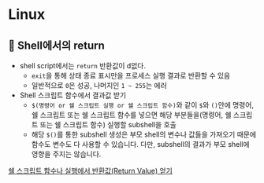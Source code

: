 # Linux

## 🚩 Shell에서의 return

- shell script에서는 `return` 반환값이 d없다.
  - `exit`을 통해 상태 종료 표시만을 프로세스 실행 결과로 반환할 수 있음
  - 일반적으로 `0`은 성공, 나머지인 `1 ~ 255`는 에러
- Shell 스크립트 함수에서 결과값 받기
  - `$(명령어 or 쉘 스크립트 실행 or 쉘 스크립트 함수)`와 같이 `$`와 `()`안에 명령어, 쉘 스크립트 또는 쉘 스크립트 함수를 넣으면 해당 부분들을(명령어, 쉘 스크립트 또는 쉘 스크립트 함수) 실행할 subshell을 호출
  - 해당 `$()`를 통한 subshell 생성은 부모 shell의 변수나 값들을 가져오기 때문에 함수도 변수도 다 사용할 수 있습니다. 다만, subshell의 결과가 부모 shell에 영향을 주지는 않습니다.

[쉘 스크립트 함수나 실행에서 반환값(Return Value) 얻기](https://twpower.github.io/134-how-to-return-shell-scipt-value)

